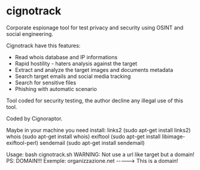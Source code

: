 # cignotrack

Corporate espionage tool for test privacy and security 
using OSINT and social engineering.

Cignotrack have this features:

- Read whois database and IP informations
- Rapid hostility - haters analysis against the target
- Extract and analyze the target images and documents metadata
- Search target emails and social media tracking
- Search for sensitive files
- Phishing with automatic scenario

Tool coded for security testing, the author decline any illegal use of this tool.

Coded by Cignoraptor.

Maybe in your machine you need install: 
links2 (sudo apt-get install links2) 
whois (sudo apt-get install whois)
exiftool (sudo apt-get install libimage-exiftool-perl)
sendemail (sudo apt-get install sendemail)

Usage: bash cignotrack.sh   WARNING: Not use a url like target but a domain!
PS: DOMAIN!!!
Exemple: organizzazione.net -----> This is a domain!

